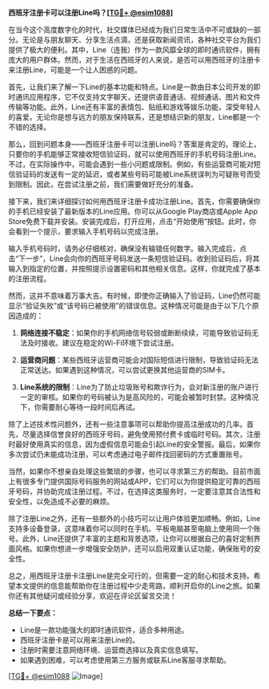 **西班牙注册卡可以注册Line吗？[[TG💪+ @esim1088](https://t.me/s/esim1088)]**

在当今这个高度数字化的时代，社交媒体已经成为我们日常生活中不可或缺的一部分。无论是与朋友聊天、分享生活点滴，还是获取新闻资讯，各种社交平台为我们提供了极大的便利。其中，Line（连我）作为一款风靡全球的即时通讯软件，拥有庞大的用户群体。然而，对于生活在西班牙的人来说，是否可以用西班牙的注册卡来注册Line，可能是一个让人困惑的问题。

首先，让我们来了解一下Line的基本功能和特点。Line是一款由日本公司开发的即时通讯应用程序，它不仅支持文字聊天，还提供语音通话、视频通话、图片和文件传输等功能。此外，Line还有丰富的表情包、贴纸和游戏等娱乐功能，深受年轻人的喜爱。无论你是想与远方的朋友保持联系，还是想结识新的朋友，Line都是一个不错的选择。

那么，回到问题本身——西班牙注册卡可以注册Line吗？答案是肯定的。理论上，只要你的手机能够正常接收短信验证码，就可以使用西班牙的手机号码注册Line。不过，在实际操作中，可能会遇到一些小问题或限制。例如，有些运营商可能对短信验证码的发送有一定的延迟，或者某些号码可能被Line系统误判为可疑账号而受到限制。因此，在尝试注册之前，我们需要做好充分的准备。

接下来，我们来详细探讨如何用西班牙注册卡成功注册Line。首先，你需要确保你的手机已经安装了最新版本的Line应用。你可以从Google Play商店或Apple App Store免费下载并安装。安装完成后，打开应用，点击“开始使用”按钮。此时，你会看到一个提示，要求输入手机号码以完成注册。

输入手机号码时，请务必仔细核对，确保没有输错任何数字。输入完成后，点击“下一步”，Line会向你的西班牙号码发送一条短信验证码。收到验证码后，将其输入到指定的位置，并按照提示设置密码和其他相关信息。这样，你就完成了基本的注册流程。

然而，这并不意味着万事大吉。有时候，即使你正确输入了验证码，Line仍然可能显示“验证失败”或“该号码已被使用”的错误信息。这种情况可能是由于以下几个原因造成的：

1. **网络连接不稳定**：如果你的手机网络信号较弱或断断续续，可能导致验证码无法及时接收。建议在稳定的Wi-Fi环境下尝试注册。
   
2. **运营商问题**：某些西班牙运营商可能会对国际短信进行限制，导致验证码无法正常送达。如果遇到这种情况，可以尝试更换其他运营商的SIM卡。

3. **Line系统的限制**：Line为了防止垃圾账号和欺诈行为，会对新注册的账户进行一定的审核。如果你的号码被认为是高风险的，可能会被暂时封禁。这种情况下，你需要耐心等待一段时间后再试。

除了上述技术性问题外，还有一些注意事项可以帮助你提高注册成功的几率。首先，尽量选择信誉良好的西班牙号码，避免使用预付费卡或临时号码。其次，注册时最好使用真实的信息，因为虚假信息可能会引起Line的安全警报。最后，如果你多次尝试仍未能成功注册，可以考虑通过电子邮件找回密码的方式重置账号。

当然，如果你不想亲自处理这些繁琐的步骤，也可以寻求第三方的帮助。目前市面上有很多专门提供国际号码服务的网站或APP，它们可以为你提供稳定可靠的西班牙号码，并协助完成注册过程。不过，在选择这类服务时，一定要注意其合法性和安全性，以免造成不必要的麻烦。

除了注册Line之外，还有一些额外的小技巧可以让用户体验更加顺畅。例如，Line支持多设备登录，这意味着你可以同时在手机、平板电脑甚至电脑上使用同一个账号。此外，Line还提供了丰富的主题和背景选项，让你可以根据自己的喜好定制界面风格。如果你想进一步增强安全防护，还可以启用双重认证功能，确保账号的安全性。

总之，用西班牙注册卡注册Line是完全可行的，但需要一定的耐心和技术支持。希望本文提供的信息能帮助你在注册过程中少走弯路，顺利开启你的Line之旅。如果你还有其他疑问或经验分享，欢迎在评论区留言交流！

**总结一下要点：**
- Line是一款功能强大的即时通讯软件，适合多种用途。
- 西班牙注册卡是可以用来注册Line的。
- 注册时需要注意网络环境、运营商选择以及真实信息填写。
- 如果遇到困难，可以考虑使用第三方服务或联系Line客服寻求帮助。

[[TG💪+ @esim1088](https://t.me/s/esim1088) ![Image](https://i.postimg.cc/4NQfJmqS/Snipaste-2025-05-13-00-14-12.png)]